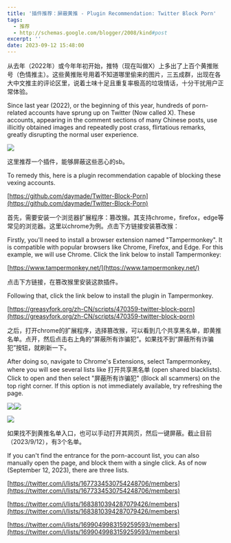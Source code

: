 ```yaml
---
title: '插件推荐：屏蔽黄推 - Plugin Recommendation: Twitter Block Porn'
tags:
  - 推荐
  - http://schemas.google.com/blogger/2008/kind#post
excerpt: ''
date: 2023-09-12 15:48:00
---
```


<!-- more -->
从去年（2022年）或今年年初开始，推特（现在叫做X）上多出了上百个黄推账号（色情推主）。这些黄推账号用着不知道哪里偷来的图片，三五成群，出现在各大中文推主的评论区里，说着土味十足且重复率极高的垃圾情话，十分干扰用户正常体验。

Since last year (2022), or the beginning of this year, hundreds of porn-related accounts have sprung up on Twitter (Now called X). These accounts, appearing in the comment sections of many Chinese posts, use illicitly obtained images and repeatedly post crass, flirtatious remarks, greatly disrupting the normal user experience.

[![](https://blogger.googleusercontent.com/img/b/R29vZ2xl/AVvXsEiBoBBOGkDBZZ2AXv30gnx1PfOlStOZ4br38O7fsyipCmp80fCRtbVVzAN6WFtrcHp3TV_m2WoUuKnncARuPMJX7FqxL6SS7DDnsFFlb0EIg7e9I7yqnIDEZTUJGfIunWFE5Wi8SCYYqX9tlfvkXmKhH44GhBspHYb9M_9gONfYe-PAi7CGIFdx6mDZ_mU/s320/%E5%B1%8F%E5%B9%95%E6%88%AA%E5%9B%BE%202023-09-12%20152944.png)](https://blogger.googleusercontent.com/img/b/R29vZ2xl/AVvXsEiBoBBOGkDBZZ2AXv30gnx1PfOlStOZ4br38O7fsyipCmp80fCRtbVVzAN6WFtrcHp3TV_m2WoUuKnncARuPMJX7FqxL6SS7DDnsFFlb0EIg7e9I7yqnIDEZTUJGfIunWFE5Wi8SCYYqX9tlfvkXmKhH44GhBspHYb9M_9gONfYe-PAi7CGIFdx6mDZ_mU/s727/%E5%B1%8F%E5%B9%95%E6%88%AA%E5%9B%BE%202023-09-12%20152944.png)

  

这里推荐一个插件，能够屏蔽这些恶心的sb。

To remedy this, here is a plugin recommendation capable of blocking these vexing accounts. 

[https://github.com/daymade/Twitter-Block-Porn](https://github.com/daymade/Twitter-Block-Porn)

  

首先，需要安装一个浏览器扩展程序：篡改猴。其支持chrome，firefox，edge等常见的浏览器。这里以chrome为例。点击下方链接安装篡改猴：

Firstly, you'll need to install a browser extension named "Tampermonkey". It is compatible with popular browsers like Chrome, Firefox, and Edge. For this example, we will use Chrome. Click the link below to install Tampermonkey:

[https://www.tampermonkey.net/](https://www.tampermonkey.net/)

  

点击下方链接，在篡改猴里安装这款插件。

Following that, click the link below to install the plugin in Tampermonkey. 

[https://greasyfork.org/zh-CN/scripts/470359-twitter-block-porn](https://greasyfork.org/zh-CN/scripts/470359-twitter-block-porn)

  

之后，打开chrome的扩展程序，选择篡改猴，可以看到几个共享黑名单，即黄推名单。点开，然后点击右上角的“屏蔽所有诈骗犯”。如果找不到“屏蔽所有诈骗犯”按钮，就刷新一下。

After doing so, navigate to Chrome's Extensions, select Tampermonkey, where you will see several lists like 打开共享黑名单 (open shared blacklists). Click to open and then select "屏蔽所有诈骗犯" (Block all scammers) on the top right corner. If this option is not immediately available, try refreshing the page.

  

[![](https://blogger.googleusercontent.com/img/b/R29vZ2xl/AVvXsEhElZHvAGTOiX9lgP_XL2V7w1kMNwlWBMeVHzrUxHdUXt6mW9DbguAtKXJD7P1eDsJMa6rS93Nl1mVkdwv170_kRW5ieEvi5VDFLpMsbbBnEoCpFZ2689XBGcdMs5eMADtDET8Y6-cyZJkLb6XaeLtTzjOakmmhcNwAWvoi7yWmGcfSCfD_ISH2S0JTsQ8/s320/%E5%B1%8F%E5%B9%95%E6%88%AA%E5%9B%BE%202023-09-12%20152210.png)](https://blogger.googleusercontent.com/img/b/R29vZ2xl/AVvXsEhElZHvAGTOiX9lgP_XL2V7w1kMNwlWBMeVHzrUxHdUXt6mW9DbguAtKXJD7P1eDsJMa6rS93Nl1mVkdwv170_kRW5ieEvi5VDFLpMsbbBnEoCpFZ2689XBGcdMs5eMADtDET8Y6-cyZJkLb6XaeLtTzjOakmmhcNwAWvoi7yWmGcfSCfD_ISH2S0JTsQ8/s621/%E5%B1%8F%E5%B9%95%E6%88%AA%E5%9B%BE%202023-09-12%20152210.png)[![](https://blogger.googleusercontent.com/img/b/R29vZ2xl/AVvXsEiA7gyfKyA-YMzeyV0xOHz5oo_g-c2qNENBWTO520-KNtGiFdaHd32PR6pUYgNeaIxZrO5NdRXtMD5GcGTfr_caXM-3KQj14qXE3VWaKdr0zWsIn9Zd3fAko3b6_tif5AtiSFGbp5I6AvmIt9z8C3ApyAXiUu1xrCWb0ViMVIrzYCQxccCeBxYgtfJl3GY/s320/%E5%B1%8F%E5%B9%95%E6%88%AA%E5%9B%BE%202023-09-12%20152340.png)](https://blogger.googleusercontent.com/img/b/R29vZ2xl/AVvXsEiA7gyfKyA-YMzeyV0xOHz5oo_g-c2qNENBWTO520-KNtGiFdaHd32PR6pUYgNeaIxZrO5NdRXtMD5GcGTfr_caXM-3KQj14qXE3VWaKdr0zWsIn9Zd3fAko3b6_tif5AtiSFGbp5I6AvmIt9z8C3ApyAXiUu1xrCWb0ViMVIrzYCQxccCeBxYgtfJl3GY/s508/%E5%B1%8F%E5%B9%95%E6%88%AA%E5%9B%BE%202023-09-12%20152340.png)

  

[![](https://blogger.googleusercontent.com/img/b/R29vZ2xl/AVvXsEh5-J6FwbvuU8MZH-jm6OwAZI1tjJ0obSpiqdmihhswiFANHDNwAxgfNO7Xk4Vrt0vqAex0RA_3D9apMRbd5y0j7wmhTwqHBCZNlR5gv-DJiZNm7smiSRQ34DhVqrVstIl6y0MhbyEb2gcUBnGSzHI_mqJhIo5JcH1pPlX_8QK-l8eSl0J1guAnl6fnW_Q/s320/%E5%B1%8F%E5%B9%95%E6%88%AA%E5%9B%BE%202023-09-12%20153413.png)](https://blogger.googleusercontent.com/img/b/R29vZ2xl/AVvXsEh5-J6FwbvuU8MZH-jm6OwAZI1tjJ0obSpiqdmihhswiFANHDNwAxgfNO7Xk4Vrt0vqAex0RA_3D9apMRbd5y0j7wmhTwqHBCZNlR5gv-DJiZNm7smiSRQ34DhVqrVstIl6y0MhbyEb2gcUBnGSzHI_mqJhIo5JcH1pPlX_8QK-l8eSl0J1guAnl6fnW_Q/s792/%E5%B1%8F%E5%B9%95%E6%88%AA%E5%9B%BE%202023-09-12%20153413.png)

  

  

如果找不到黄推名单入口，也可以手动打开其网页，然后一键屏蔽。截止目前（2023/9/12），有3个名单。

If you can't find the entrance for the porn-account list, you can also manually open the page, and block them with a single click. As of now (September 12, 2023), there are three lists.

[https://twitter.com/i/lists/1677334530754248706/members](https://twitter.com/i/lists/1677334530754248706/members)

[https://twitter.com/i/lists/1683810394287079426/members](https://twitter.com/i/lists/1683810394287079426/members)

[https://twitter.com/i/lists/1699049983159259593/members](https://twitter.com/i/lists/1699049983159259593/members)
